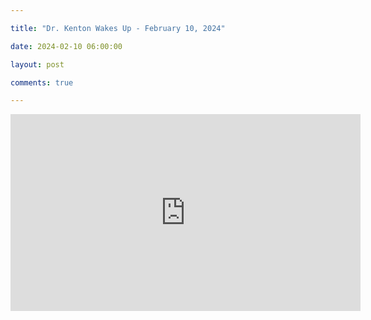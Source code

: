 ```yaml
---

title: "Dr. Kenton Wakes Up - February 10, 2024"

date: 2024-02-10 06:00:00

layout: post

comments: true

---
```


<iframe width="560" height="315" src="https://www.youtube.com/embed/uPnoncrWpag?si=7bTvIlcHAT9G7vPN" title="YouTube video player" frameborder="0" allow="accelerometer; autoplay; clipboard-write; encrypted-media; gyroscope; picture-in-picture; web-share" allowfullscreen></iframe>